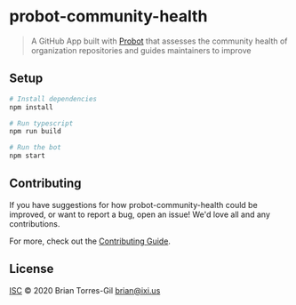 # probot-community-health

> A GitHub App built with [Probot](https://github.com/probot/probot) that
> assesses the community health of organization repositories and guides
> maintainers to improve

## Setup

```sh
# Install dependencies
npm install

# Run typescript
npm run build

# Run the bot
npm start
```

## Contributing

If you have suggestions for how probot-community-health could be improved, or
want to report a bug, open an issue! We'd love all and any contributions.

For more, check out the [Contributing Guide](CONTRIBUTING.md).

## License

[ISC](LICENSE) © 2020 Brian Torres-Gil <brian@ixi.us>
